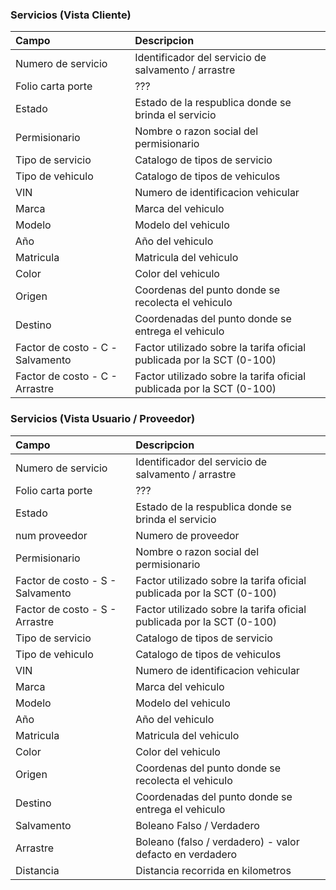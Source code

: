

### Servicios (Vista Cliente)

| Campo | Descripcion |
| :--- | :--- |
| Numero de servicio | Identificador del servicio de salvamento / arrastre |
| Folio carta porte | ??? |
| Estado | Estado de la respublica donde se brinda el servicio |
| Permisionario | Nombre o razon social del permisionario |
| Tipo de servicio | Catalogo de tipos de servicio |
| Tipo de vehiculo | Catalogo de tipos de vehiculos |
| VIN | Numero de identificacion vehicular |
| Marca | Marca del vehiculo |
| Modelo | Modelo del vehiculo |
| Año | Año del vehiculo |
| Matricula | Matricula del vehiculo |
| Color | Color del vehiculo |
| Origen | Coordenas del punto donde se recolecta el vehiculo |
| Destino | Coordenadas del punto donde se entrega el vehiculo |
| Factor de costo - C -Salvamento | Factor utilizado sobre la tarifa oficial publicada por la SCT (0-100) |
| Factor de costo - C - Arrastre | Factor utilizado sobre la tarifa oficial publicada por la SCT (0-100) |


### Servicios (Vista Usuario / Proveedor)

| Campo | Descripcion |
| :--- | :--- |
| Numero de servicio | Identificador del servicio de salvamento / arrastre |
| Folio carta porte | ??? |
| Estado | Estado de la respublica donde se brinda el servicio |
| num proveedor | Numero de proveedor |
| Permisionario | Nombre o razon social del permisionario |
| Factor de costo - S - Salvamento | Factor utilizado sobre la tarifa oficial publicada por la SCT (0-100) |
| Factor de costo - S - Arrastre | Factor utilizado sobre la tarifa oficial publicada por la SCT (0-100) |
| Tipo de servicio | Catalogo de tipos de servicio |
| Tipo de vehiculo | Catalogo de tipos de vehiculos |
| VIN | Numero de identificacion vehicular |
| Marca | Marca del vehiculo |
| Modelo | Modelo del vehiculo |
| Año | Año del vehiculo |
| Matricula | Matricula del vehiculo |
| Color | Color del vehiculo |
| Origen | Coordenas del punto donde se recolecta el vehiculo |
| Destino | Coordenadas del punto donde se entrega el vehiculo |
| Salvamento | Boleano Falso / Verdadero |
| Arrastre | Boleano (falso / verdadero) - valor defacto en verdadero |
| Distancia | Distancia recorrida en kilometros |
